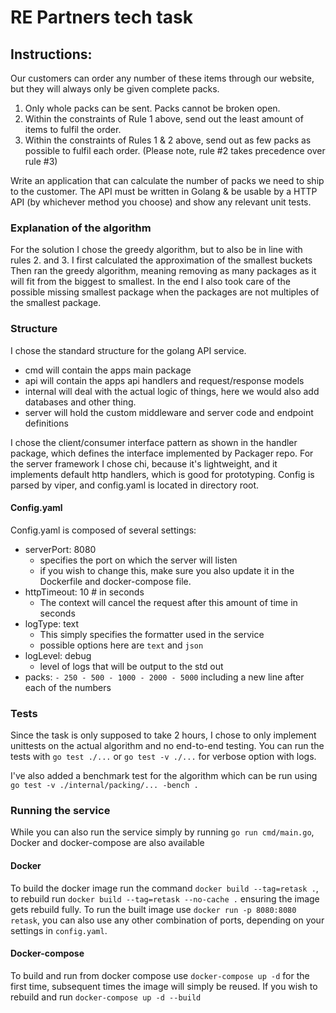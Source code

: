 # RE Partners tech task

## Instructions: 

Our customers can order any number of these items through our website, but they will always only
be given complete packs.
1. Only whole packs can be sent. Packs cannot be broken open.
2. Within the constraints of Rule 1 above, send out the least amount of items to fulfil the order.
3. Within the constraints of Rules 1 & 2 above, send out as few packs as possible to fulfil each
   order.
   (Please note, rule #2 takes precedence over rule #3)

Write an application that can calculate the number of packs we need to ship to the customer.
The API must be written in Golang & be usable by a HTTP API (by whichever method you
choose) and show any relevant unit tests.

### Explanation of the algorithm
For the solution I chose the greedy algorithm, but to also be in line with rules 2. and 3. I first calculated the approximation of the smallest buckets
Then ran the greedy algorithm, meaning removing as many packages as it will fit from the biggest to smallest. 
In the end I also took care of the possible missing smallest package when the packages are not multiples of the smallest package. 

### Structure
I chose the standard structure for the golang API service. 

- cmd will contain the apps main package
- api will contain the apps api handlers and request/response models
- internal will deal with the actual logic of things, here we would also add databases and other thing. 
- server will hold the custom middleware and server code and endpoint definitions

I chose the client/consumer interface pattern as shown in the handler package, which defines the interface implemented by Packager repo. 
For the server framework I chose chi, because it's lightweight, and it implements default http handlers, which is good for prototyping. 
Config is parsed by viper, and config.yaml is located in directory root.

#### Config.yaml
Config.yaml is composed of several settings: 
* serverPort: 8080
  * specifies the port on which the server will listen
  * if you wish to change this, make sure you also update it in the Dockerfile and docker-compose file. 
* httpTimeout: 10 # in seconds
  * The context will cancel the request after this amount of time in seconds
* logType: text
  * This simply specifies the formatter used in the service
  * possible options here are `text` and `json` 
* logLevel: debug
  * level of logs that will be output to the std out
* packs: `- 250 - 500 - 1000 - 2000 - 5000` including a new line after each of the numbers


### Tests
Since the task is only supposed to take 2 hours, I chose to only implement unittests on the actual algorithm and no end-to-end testing. 
You can run the tests with `go test ./...` or `go test -v ./...` for verbose option with logs. 

I've also added a benchmark test for the algorithm which can be run using `go test -v ./internal/packing/... -bench .`

### Running the service

While you can also run the service simply by running `go run cmd/main.go`, Docker and docker-compose are also available

#### Docker
To build the docker image run the command `docker build --tag=retask .`, to rebuild run `docker build --tag=retask --no-cache .` ensuring the image gets rebuild fully. 
To run the built image use `docker run -p 8080:8080 retask`, you can also use any other combination of ports, depending on your settings in `config.yaml`.

#### Docker-compose
To build and run from docker compose use `docker-compose up -d` for the first time, subsequent times the image will simply be reused. 
If you wish to rebuild and run `docker-compose up -d --build`
